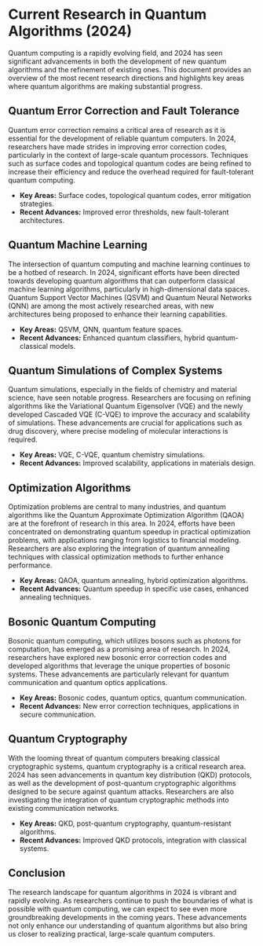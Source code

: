 # Current Research in Quantum Algorithms (2024)

Quantum computing is a rapidly evolving field, and 2024 has seen significant advancements in both the development of new quantum algorithms and the refinement of existing ones. This document provides an overview of the most recent research directions and highlights key areas where quantum algorithms are making substantial progress.

## Quantum Error Correction and Fault Tolerance

Quantum error correction remains a critical area of research as it is essential for the development of reliable quantum computers. In 2024, researchers have made strides in improving error correction codes, particularly in the context of large-scale quantum processors. Techniques such as surface codes and topological quantum codes are being refined to increase their efficiency and reduce the overhead required for fault-tolerant quantum computing.

- **Key Areas:** Surface codes, topological quantum codes, error mitigation strategies.
- **Recent Advances:** Improved error thresholds, new fault-tolerant architectures.

## Quantum Machine Learning

The intersection of quantum computing and machine learning continues to be a hotbed of research. In 2024, significant efforts have been directed towards developing quantum algorithms that can outperform classical machine learning algorithms, particularly in high-dimensional data spaces. Quantum Support Vector Machines (QSVM) and Quantum Neural Networks (QNN) are among the most actively researched areas, with new architectures being proposed to enhance their learning capabilities.

- **Key Areas:** QSVM, QNN, quantum feature spaces.
- **Recent Advances:** Enhanced quantum classifiers, hybrid quantum-classical models.

## Quantum Simulations of Complex Systems

Quantum simulations, especially in the fields of chemistry and material science, have seen notable progress. Researchers are focusing on refining algorithms like the Variational Quantum Eigensolver (VQE) and the newly developed Cascaded VQE (C-VQE) to improve the accuracy and scalability of simulations. These advancements are crucial for applications such as drug discovery, where precise modeling of molecular interactions is required.

- **Key Areas:** VQE, C-VQE, quantum chemistry simulations.
- **Recent Advances:** Improved scalability, applications in materials design.

## Optimization Algorithms

Optimization problems are central to many industries, and quantum algorithms like the Quantum Approximate Optimization Algorithm (QAOA) are at the forefront of research in this area. In 2024, efforts have been concentrated on demonstrating quantum speedup in practical optimization problems, with applications ranging from logistics to financial modeling. Researchers are also exploring the integration of quantum annealing techniques with classical optimization methods to further enhance performance.

- **Key Areas:** QAOA, quantum annealing, hybrid optimization algorithms.
- **Recent Advances:** Quantum speedup in specific use cases, enhanced annealing techniques.

## Bosonic Quantum Computing

Bosonic quantum computing, which utilizes bosons such as photons for computation, has emerged as a promising area of research. In 2024, researchers have explored new bosonic error correction codes and developed algorithms that leverage the unique properties of bosonic systems. These advancements are particularly relevant for quantum communication and quantum optics applications.

- **Key Areas:** Bosonic codes, quantum optics, quantum communication.
- **Recent Advances:** New error correction techniques, applications in secure communication.

## Quantum Cryptography

With the looming threat of quantum computers breaking classical cryptographic systems, quantum cryptography is a critical research area. 2024 has seen advancements in quantum key distribution (QKD) protocols, as well as the development of post-quantum cryptographic algorithms designed to be secure against quantum attacks. Researchers are also investigating the integration of quantum cryptographic methods into existing communication networks.

- **Key Areas:** QKD, post-quantum cryptography, quantum-resistant algorithms.
- **Recent Advances:** Improved QKD protocols, integration with classical systems.

## Conclusion

The research landscape for quantum algorithms in 2024 is vibrant and rapidly evolving. As researchers continue to push the boundaries of what is possible with quantum computing, we can expect to see even more groundbreaking developments in the coming years. These advancements not only enhance our understanding of quantum algorithms but also bring us closer to realizing practical, large-scale quantum computers.


